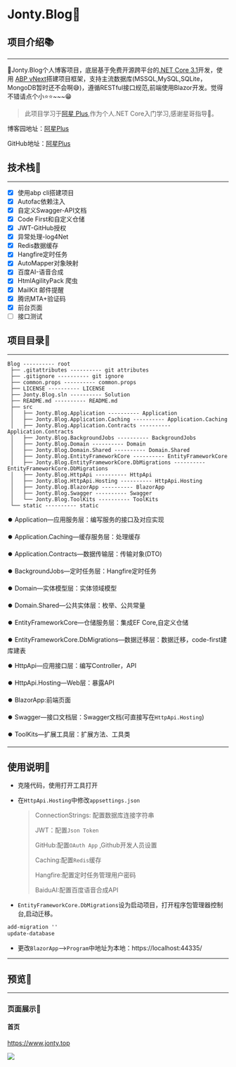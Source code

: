 # Jonty.Blog🎯

## 项目介绍📚

-------

🎯Jonty.Blog个人博客项目，底层基于免费开源跨平台的[.NET Core 3.1](https://docs.microsoft.com/zh-cn/dotnet/core/)开发，使用 [ABP vNext](https://abp.io/)搭建项目框架，支持主流数据库(MSSQL,MySQL,SQLite，MongoDB暂时还不会啊😅)，遵循RESTful接口规范,前端使用Blazor开发。觉得不错请点个小⭐⭐~~~😁

> 此项目学习于[阿星 Plus](https://github.com/Meowv/Blog),作为个人.NET Core入门学习,感谢星哥指导🤞。

博客园地址：[阿星Plus](https://www.cnblogs.com/meowv/p/12896177.html)

GitHub地址：[阿星Plus](https://github.com/Meowv/Blog)

## 技术栈📑

---

- [x] 使用abp cli搭建项目
- [x] Autofac依赖注入
- [x] 自定义Swagger-API文档
- [x] Code First和自定义仓储
- [x] JWT-GitHub授权
- [x] 异常处理-log4Net
- [x] Redis数据缓存
- [x] Hangfire定时任务
- [x] AutoMapper对象映射
- [x] 百度AI-语音合成
- [x] HtmlAgilityPack 爬虫
- [x] MailKit 邮件提醒
- [x] 腾讯MTA+验证码
- [x] 前台页面
- [ ] 接口测试

## 项目目录📒

---

```
Blog ---------- root
 ├── .gitattributes ---------- git attributes
 ├── .gitignore ---------- git ignore
 ├── common.props ---------- common.props
 ├── LICENSE ---------- LICENSE
 ├── Jonty.Blog.sln ---------- Solution
 ├── README.md ---------- README.md
 ├── src
 │   ├── Jonty.Blog.Application ---------- Application
 │   ├── Jonty.Blog.Application.Caching ---------- Application.Caching
 │   ├── Jonty.Blog.Application.Contracts ---------- Application.Contracts
 │   ├── Jonty.Blog.BackgroundJobs ---------- BackgroundJobs
 │   ├── Jonty.Blog.Domain ---------- Domain
 │   ├── Jonty.Blog.Domain.Shared ---------- Domain.Shared
 │   ├── Jonty.Blog.EntityFrameworkCore ---------- EntityFrameworkCore
 │   ├── Jonty.Blog.EntityFrameworkCore.DbMigrations ---------- EntityFrameworkCore.DbMigrations
 │   ├── Jonty.Blog.HttpApi ---------- HttpApi
 │   ├── Jonty.Blog.HttpApi.Hosting ---------- HttpApi.Hosting 
 │   ├── Jonty.Blog.BlazorApp ---------- BlazorApp
 │   ├── Jonty.Blog.Swagger ---------- Swagger
 │   └── Jonty.Blog.ToolKits ---------- ToolKits
 └── static ---------- static
```

:record_button:   Application—应用服务层：编写服务的接口及对应实现

:record_button:   Application.Caching—缓存服务层：处理缓存

:record_button:   Application.Contracts—数据传输层：传输对象(DTO)

:record_button:   BackgroundJobs—定时任务层：Hangfire定时任务

:record_button:   Domain—实体模型层：实体领域模型

:record_button:   Domain.Shared—公共实体层：枚举、公共常量

:record_button:   EntityFrameworkCore—仓储服务层：集成EF Core,自定义仓储

:record_button:   EntityFrameworkCore.DbMigrations—数据迁移层：数据迁移，code-first建库建表

:record_button:   HttpApi—应用接口层：编写Controller，API

:record_button:   HttpApi.Hosting—Web层：暴露API

:record_button:   BlazorApp:前端页面

:record_button:   Swagger—接口文档层：Swagger文档(可直接写在`HttpApi.Hosting`)

:record_button:   ToolKits—扩展工具层：扩展方法、工具类

---

## 使用说明🚗

- 克隆代码，使用打开工具打开

- 在`HttpApi.Hosting`中修改`appsettings.json`

  > ConnectionStrings: 配置数据库连接字符串
  >
  > JWT：配置`Json Token`
  >
  > GitHub:配置`OAuth App` ,Github开发人员设置
  >
  > Caching:配置`Redis`缓存
  >
  > Hangfire:配置定时任务管理用户密码
  >
  > BaiduAI:配置百度语音合成API

- `EntityFrameworkCore.DbMigrations`设为启动项目，打开程序包管理器控制台,启动迁移。

```cmd
add-migration ''
update-database
```

- 更改`BlazorApp`—>`Program`中地址为本地：https://localhost:44335/

---

## 预览📃

---

### 页面展示🔎

#### 首页 

https://www.jonty.top

![](https://gitee.com/my_netinlove/Picturebed/raw/master/images/index.png)

